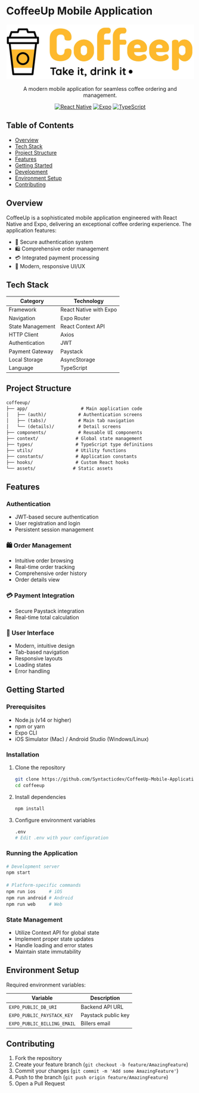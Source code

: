 # CoffeeUp Mobile Application

<div align="center">

![CoffeeUp Logo](assets/images/logo.jpg)

A modern mobile application for seamless coffee ordering and management.

[![React Native](https://img.shields.io/badge/React%20Native-0.76.5-blue.svg)](https://reactnative.dev/)
[![Expo](https://img.shields.io/badge/Expo-52.0.19-black.svg)](https://expo.dev/)
[![TypeScript](https://img.shields.io/badge/TypeScript-5.3.3-blue.svg)](https://www.typescriptlang.org/)

</div>

## Table of Contents
- [Overview](#overview)
- [Tech Stack](#tech-stack)
- [Project Structure](#project-structure)
- [Features](#features)
- [Getting Started](#getting-started)
- [Development](#development)
- [Environment Setup](#environment-setup)
- [Contributing](#contributing)

## Overview
CoffeeUp is a sophisticated mobile application engineered with React Native and Expo, delivering an exceptional coffee ordering experience. The application features:

- 🔐 Secure authentication system
- 🛍️ Comprehensive order management
- 💳 Integrated payment processing
- 📱 Modern, responsive UI/UX

## Tech Stack

| Category | Technology |
|----------|------------|
| Framework | React Native with Expo |
| Navigation | Expo Router |
| State Management | React Context API |
| HTTP Client | Axios |
| Authentication | JWT |
| Payment Gateway | Paystack |
| Local Storage | AsyncStorage |
| Language | TypeScript |

## Project Structure

```
coffeeup/
├── app/                    # Main application code
│   ├── (auth)/            # Authentication screens
│   ├── (tabs)/            # Main tab navigation
│   └── (details)/         # Detail screens
├── components/            # Reusable UI components
├── context/              # Global state management
├── types/                # TypeScript type definitions
├── utils/                # Utility functions
├── constants/            # Application constants
├── hooks/                # Custom React hooks
└── assets/              # Static assets
```

## Features

### Authentication
- JWT-based secure authentication
- User registration and login
- Persistent session management

### 🛍️ Order Management
- Intuitive order browsing
- Real-time order tracking
- Comprehensive order history
- Order details view

### 💳 Payment Integration
- Secure Paystack integration
- Real-time total calculation


### 📱 User Interface
- Modern, intuitive design
- Tab-based navigation
- Responsive layouts
- Loading states
- Error handling

## Getting Started

### Prerequisites
- Node.js (v14 or higher)
- npm or yarn
- Expo CLI
- iOS Simulator (Mac) / Android Studio (Windows/Linux)

### Installation

1. Clone the repository
   ```bash
   git clone https://github.com/Syntacticdev/CoffeeUp-Mobile-Application.git
   cd coffeeup
   ```

2. Install dependencies
   ```bash
   npm install
   ```

3. Configure environment variables
   ```bash
   .env
   # Edit .env with your configuration
   ```

### Running the Application

```bash
# Development server
npm start

# Platform-specific commands
npm run ios     # iOS
npm run android # Android
npm run web     # Web
```

### State Management
- Utilize Context API for global state
- Implement proper state updates
- Handle loading and error states
- Maintain state immutability

## Environment Setup

Required environment variables:

| Variable | Description |
|----------|-------------|
| `EXPO_PUBLIC_DB_URI` | Backend API URL |
| `EXPO_PUBLIC_PAYSTACK_KEY` | Paystack public key |
| `EXPO_PUBLIC_BILLING_EMAIL` | Billers email |

## Contributing

1. Fork the repository
2. Create your feature branch (`git checkout -b feature/AmazingFeature`)
3. Commit your changes (`git commit -m 'Add some AmazingFeature'`)
4. Push to the branch (`git push origin feature/AmazingFeature`)
5. Open a Pull Request


